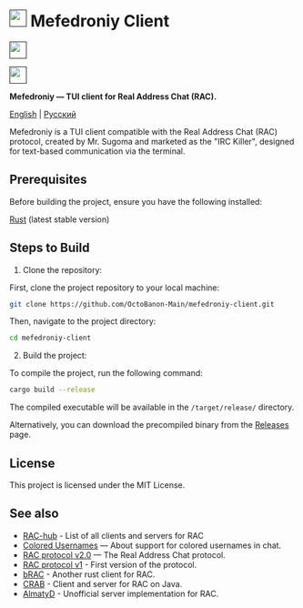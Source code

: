 # [<img src="https://github.com/OctoBanon-Main/mefedroniy-client/blob/main/assets/logo.png?raw=true" height="30">]() Mefedroniy Client

[<img src="https://github.com/user-attachments/assets/f2be5caa-6246-4a6a-9bee-2b53086f9afb" height="30">]()

[<img src="https://github.com/user-attachments/assets/4d35191d-1dbc-4391-a761-6ae7f76ba7af" height="30">]()

**Mefedroniy — TUI client for Real Address Chat (RAC).**

[English](README.md) | [Русский](lang/README.ru.md)

Mefedroniy is a TUI client compatible with the Real Address Chat (RAC) protocol, created by Mr. Sugoma and marketed as the "IRC Killer", designed for text-based communication via the terminal.

## Prerequisites

Before building the project, ensure you have the following installed:

[Rust](https://www.rust-lang.org/tools/install) (latest stable version)

## Steps to Build

1. Clone the repository:

First, clone the project repository to your local machine:

```bash
git clone https://github.com/OctoBanon-Main/mefedroniy-client.git
```

Then, navigate to the project directory:

```bash
cd mefedroniy-client
```

2. Build the project:

To compile the project, run the following command:

```bash
cargo build --release
```

The compiled executable will be available in the `/target/release/` directory.

Alternatively, you can download the precompiled binary from the [Releases](https://github.com/OctoBanon-Main/mefedroniy-client/releases) page.

## License

This project is licensed under the MIT License.

## See also

- [RAC-hub](https://the-stratosphere-solutions.github.io/RAC-Hub/) - List of all clients and servers for RAC
- [Colored Usernames](https://github.com/OctoBanon-Main/mefedroniy-client/blob/main/docs/colored_usernames.md) — About support for colored usernames in chat.
- [RAC protocol v2.0](https://gitea.bedohswe.eu.org/pixtaded/crab#rac-protocol) — The Real Address Chat protocol.
- [RAC protocol v1](https://bedohswe.eu.org/text/rac/protocol.md.html) - First version of the protocol.
- [bRAC](https://github.com/MeexReay/bRAC) - Another rust client for RAC.
- [CRAB](https://gitea.bedohswe.eu.org/pixtaded/crab) - Client and server for RAC on Java.
- [AlmatyD](https://gitea.bedohswe.eu.org/bedohswe/almatyd) - Unofficial server implementation for RAC.
